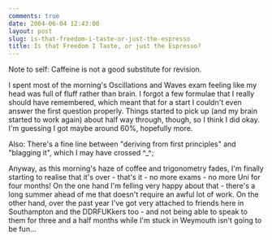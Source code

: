 ```yaml
---
comments: true
date: 2004-06-04 12:43:00
layout: post
slug: is-that-freedom-i-taste-or-just-the-espresso
title: Is that Freedom I Taste, or just the Espresso?
---
```


Note to self: Caffeine is not a good substitute for revision.  

I spent most of the morning's Oscillations and Waves exam feeling like my head was full of fluff rather than brain.  I forgot a few formulae that I really should have remembered, which meant that for a start I couldn't even answer the first question properly.  Things started to pick up (and my brain started to work again) about half way through, though, so I think I did okay.  I'm guessing I got maybe around 60%, hopefully more.  

Also: There's a fine line between "deriving from first principles" and "blagging it", which I may have crossed ^_^;  

Anyway, as this morning's haze of coffee and trigonometry fades, I'm finally starting to realise that it's over - that's it - no more exams - no more Uni for four months!  On the one hand I'm felling very happy about that - there's a long summer ahead of me that doesn't require an awful lot of work.  On the other hand, over the past year I've got very attached to friends here in Southampton and the DDRFUKkers too - and not being able to speak to them for three and a half months while I'm stuck in Weymouth isn't going to be fun...
